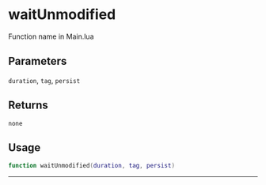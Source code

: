 # waitUnmodified
Function name in Main.lua
## Parameters
`duration`, `tag`, `persist`
## Returns
`none`
## Usage
```lua
function waitUnmodified(duration, tag, persist)
```
---
